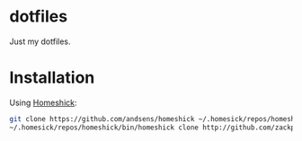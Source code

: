 dotfiles
========
Just my dotfiles.

Installation
============
Using [Homeshick](https://github.com/andsens/homeshick):
```bash
git clone https://github.com/andsens/homeshick ~/.homesick/repos/homeshick
~/.homesick/repos/homeshick/bin/homeshick clone http://github.com/zackp30/dotfiles
```
